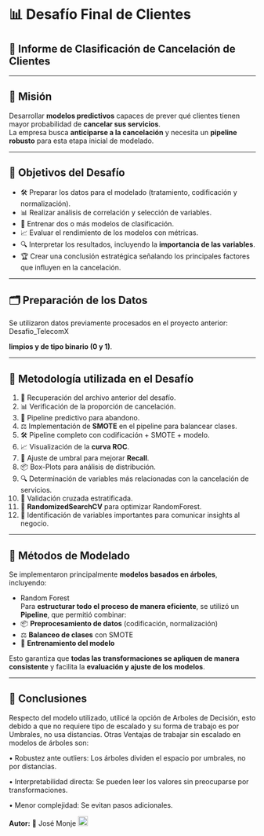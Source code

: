 # 📊 Desafío Final de Clientes

## 📝 Informe de Clasificación de Cancelación de Clientes

---

## 🎯 Misión

Desarrollar **modelos predictivos** capaces de prever qué clientes tienen mayor probabilidad de **cancelar sus servicios**.  
La empresa busca **anticiparse a la cancelación** y necesita un **pipeline robusto** para esta etapa inicial de modelado.

---

## 🎯 Objetivos del Desafío

- 🛠 Preparar los datos para el modelado (tratamiento, codificación y normalización).  
- 📊 Realizar análisis de correlación y selección de variables.  
- 🤖 Entrenar dos o más modelos de clasificación.  
- 📈 Evaluar el rendimiento de los modelos con métricas.  
- 🔍 Interpretar los resultados, incluyendo la **importancia de las variables**.  
- 🏆 Crear una conclusión estratégica señalando los principales factores que influyen en la cancelación.

---

## 🗂 Preparación de los Datos

Se utilizaron datos previamente procesados en el proyecto anterior: Desafio_TelecomX

**limpios y de tipo binario (0 y 1)**.  

---

## 🧩 Metodología utilizada en el Desafío

1. 📂 Recuperación del archivo anterior del desafío.  
2. 📊 Verificación de la proporción de cancelación.  
3. 🔄 Pipeline predictivo para abandono.  
4. ⚖ Implementación de **SMOTE** en el pipeline para balancear clases.  
5. 🛠 Pipeline completo con codificación + SMOTE + modelo.  
6. 📈 Visualización de la **curva ROC**.  
7. 🎯 Ajuste de umbral para mejorar **Recall**.  
8. 📦 Box-Plots para análisis de distribución.  
9. 🔍 Determinación de variables más relacionadas con la cancelación de servicios.  
10. 🔄 Validación cruzada estratificada.  
11. 🔧 **RandomizedSearchCV** para optimizar RandomForest.  
12. 📌 Identificación de variables importantes para comunicar insights al negocio.

---

## 🤖 Métodos de Modelado

Se implementaron principalmente **modelos basados en árboles**, incluyendo:  
- Random Forest  
Para **estructurar todo el proceso de manera eficiente**, se utilizó un **Pipeline**, que permitió combinar:  
- 📦 **Preprocesamiento de datos** (codificación, normalización)  
- ⚖ **Balanceo de clases** con SMOTE  
- 🤖 **Entrenamiento del modelo**  

Esto garantiza que **todas las transformaciones se apliquen de manera consistente** y facilita la **evaluación y ajuste de los modelos**.  

---

## 🏁 Conclusiones

Respecto del modelo utilizado, utilicé la opción de Arboles de Decisión, esto debido a que no requiere tipo de escalado y su forma de trabajo es por Umbrales, no usa distancias.
Otras Ventajas de trabajar sin escalado en modelos de árboles son:

• Robustez ante outliers: Los árboles dividen el espacio por umbrales, no por distancias.

• Interpretabilidad directa: Se pueden leer los valores sin preocuparse por transformaciones.

• Menor complejidad: Se evitan pasos adicionales.



**Autor:** 👤 José Monje  <img src="https://upload.wikimedia.org/wikipedia/commons/7/78/Flag_of_Chile.svg" alt="Chile" height="20"/>





